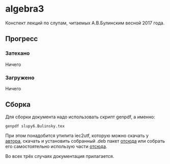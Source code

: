 # algebra3
Конспект лекций по слупам, читаемых А.В.Булинским весной 2017 года.
## Прогресс
### Затехано
Ничего

### Загружено
Ничего

## Сборка
Для сборки документа надо использовать скрипт genpdf, а именно:

	genpdf slupy6.Bulinsky.tex

При этом понадобится утилита iec2utf, которую можно скачать у
[автора](https://github.com/michal-h21/iec2utf), скачать и установить
собранный .deb пакет [отсюда](https://github.com/ilya-ilya/iec2utf/tree/deb)
или собрать его самостоятельно использую части [отсюда](https://github.com/ilya-ilya/iec2utf/tree/debian).

Во всех трёх случаях документация прилагается.
